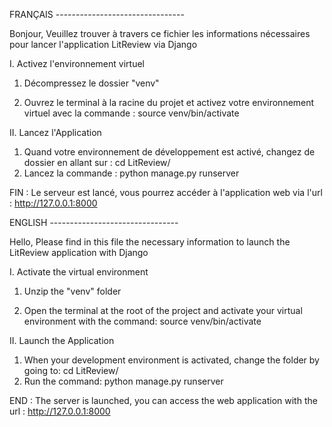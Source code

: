 FRANÇAIS --------------------------------

Bonjour, 
Veuillez trouver à travers ce fichier les informations nécessaires pour lancer l'application LitReview via Django



I. Activez l'environnement virtuel


1. Décompressez le dossier "venv"

2. Ouvrez le terminal à la racine du projet et activez votre environnement virtuel avec la commande : source venv/bin/activate



II. Lancez l'Application

1. Quand votre environnement de développement est activé, changez de dossier en allant sur : cd LitReview/
2. Lancez la commande : python manage.py runserver

FIN : Le serveur est lancé, vous pourrez accéder à l'application web via l'url : http://127.0.0.1:8000



ENGLISH --------------------------------


Hello, 
Please find in this file the necessary information to launch the LitReview application with Django



I. Activate the virtual environment


1. Unzip the "venv" folder

2. Open the terminal at the root of the project and activate your virtual environment with the command: source venv/bin/activate



II. Launch the Application

1. When your development environment is activated, change the folder by going to: cd LitReview/
2. Run the command: python manage.py runserver

END : The server is launched, you can access the web application with the url : http://127.0.0.1:8000

